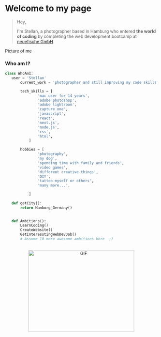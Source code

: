 # Welcome to my page

>Hey,
>
>I'm Stellan, a photographer based in Hamburg who entered **the world of coding** by completing the web development bootcamp at [neuefische GmbH](https://github.com/neuefische).

[Picture of me](https://github.com/stellanw/stellanw/blob/8a705461375b7ce88b5fbd96179ce5c67a96b457/Stellan.png)

### Who am I?
 ```python
 class WhoAmI:
 	user = 'Stellan'
		current_work = 'photographer and still improving my code skills'

		tech_skills = [
				'mac user for 14 years',
				'adobe photoshop',
				'adobe lightroom',
				'capture one',
				'javascript',
				'react',
				'next.js',
				'node.js',
				'css',
				'html',
			]

		hobbies = [
				'photography',
				'my dog',
				'spending time with family and friends',
				'video games',
				'different creative things',
				'DIY',
				'tattoo myself or others',
				'many more...',

			]
	
	def getCity():
		return Hamburg_Germany()

	
	def Ambitions():
		LearnCoding()
		CreateWebsite()
		GetInteresstingWebDevJob()
		# Assume 10 more awesome ambitions here  ;)
	
 ```

<p align="center">
<img height="270px" width="350px" alt="GIF" src="https://media.giphy.com/media/3FjEPbKqEPhPpmC8uY/giphy.gif" />
</p>